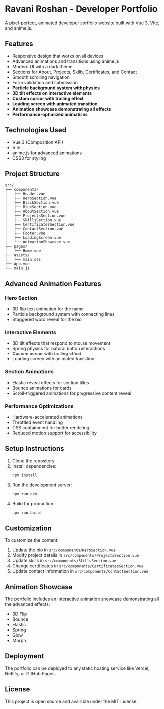 # Ravani Roshan - Developer Portfolio

A pixel-perfect, animated developer portfolio website built with Vue 3, Vite, and anime.js.

## Features

- Responsive design that works on all devices
- Advanced animations and transitions using anime.js
- Modern UI with a dark theme
- Sections for About, Projects, Skills, Certificates, and Contact
- Smooth scrolling navigation
- Form validation and submission
- **Particle background system with physics**
- **3D tilt effects on interactive elements**
- **Custom cursor with trailing effect**
- **Loading screen with animated transition**
- **Animation showcase demonstrating all effects**
- **Performance-optimized animations**

## Technologies Used

- Vue 3 (Composition API)
- Vite
- anime.js for advanced animations
- CSS3 for styling

## Project Structure

```
src/
├── components/
│   ├── Header.vue
│   ├── HeroSection.vue
│   ├── BlackSection.vue
│   ├── BlueSection.vue
│   ├── AboutSection.vue
│   ├── ProjectsSection.vue
│   ├── SkillsSection.vue
│   ├── CertificatesSection.vue
│   ├── ContactSection.vue
│   ├── Footer.vue
│   ├── LoadingScreen.vue
│   └── AnimationShowcase.vue
├── pages/
│   └── Home.vue
├── assets/
│   └── main.css
├── App.vue
└── main.js
```

## Advanced Animation Features

### Hero Section
- 3D flip text animation for the name
- Particle background system with connecting lines
- Staggered word reveal for the bio

### Interactive Elements
- 3D tilt effects that respond to mouse movement
- Spring physics for natural button interactions
- Custom cursor with trailing effect
- Loading screen with animated transition

### Section Animations
- Elastic reveal effects for section titles
- Bounce animations for cards
- Scroll-triggered animations for progressive content reveal

### Performance Optimizations
- Hardware-accelerated animations
- Throttled event handling
- CSS containment for better rendering
- Reduced motion support for accessibility

## Setup Instructions

1. Clone the repository
2. Install dependencies:
   ```bash
   npm install
   ```
3. Run the development server:
   ```bash
   npm run dev
   ```
4. Build for production:
   ```bash
   npm run build
   ```

## Customization

To customize the content:

1. Update the bio in `src/components/HeroSection.vue`
2. Modify project details in `src/components/ProjectsSection.vue`
3. Update skills in `src/components/SkillsSection.vue`
4. Change certificates in `src/components/CertificatesSection.vue`
5. Update contact information in `src/components/ContactSection.vue`

## Animation Showcase

The portfolio includes an interactive animation showcase demonstrating all the advanced effects:
- 3D Flip
- Bounce
- Elastic
- Spring
- Glow
- Morph

## Deployment

The portfolio can be deployed to any static hosting service like Vercel, Netlify, or GitHub Pages.

## License

This project is open source and available under the MIT License.